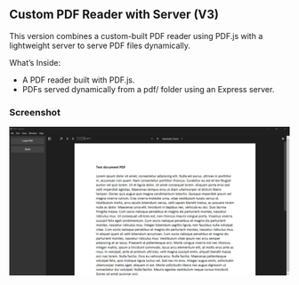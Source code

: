 ## Custom PDF Reader with Server (V3)

This version combines a custom-built PDF reader using PDF.js with a lightweight server to serve PDF files dynamically. 

What’s Inside:

- A PDF reader built with PDF.js.
- PDFs served dynamically from a pdf/ folder using an Express server.


### Screenshot
![Screenshot](../screenshots/POC_V3_CustomReaderWithServer/CustomReaderWithServer.png)